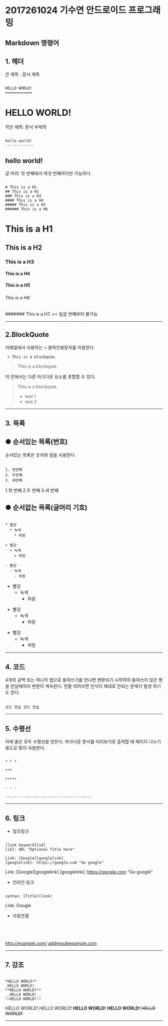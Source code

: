 # 2017261024 기수연 안드로이드 프로그래밍
## Markdown 명령어

## 1. 헤더 ##

큰 제목 : 문서 제목 
<pre><code> 
HELLO WORLD! 
============
</pre></code>

HELLO WORLD!
============

작은 제목: 문서 부제목

<pre><code> 
hello world!
-------------
</pre></code>

hello world!
-------------

글 머리: 첫 번째에서 여섯 번째까지만 가능하다.

<pre><code>
# This is a H1
## This is a H2
### This is a H3
#### This is a H4
##### This is a H5
###### This is a H6
</pre></code>
# This is a H1
## This is a H2
### This is a H3
#### This is a H4
##### This is a H5
###### This is a H6

####### This is a H7. << 일곱 번째부터 불가능

* * *

## 2.BlockQuote ##

이메일에서 사용하는 > 블럭인용문자를 이용한다.

<pre><code> > This is a blockqute. </pre></code>

>This is a blockqute.

이 안에서는 다른 마크다운 요소를 포함할 수 있다.

>This is a blockqute.
 >+ test 1
  >+ test 2
  
* * * 

## 3. 목록 ##
## ● 순서있는 목록(번호)
순서있는 목록은 숫자와 점을 사용한다.

<pre><code>
1. 첫번째
2. 두번째
3. 세번째
</pre></code>

1.첫 번째
2.두 번째
3.세 번째

## ● 순서없는 목록(글머리 기호)
<pre><code>
* 빨강
  * 녹색
    * 파랑

+ 빨강
  + 녹색
    + 파랑

- 빨강
  - 녹색
    - 파랑
</pre></code>

* 빨강
  * 녹색
    * 파랑

+ 빨강
   + 녹색
     + 파랑

- 빨강
   - 녹색
     - 파랑
  
* * *
## 4. 코드 ##

4개의 공백 또는 하나의 탭으로 들여쓰기를 만나면 변환되기 시작하여 들여쓰지 않은 행을 만날때까지 변환이 계속된다.
한줄 띄어쓰면 인식이 제대로 안되는 문제가 발생 하기도 한다.

<pre><code>
코드 연습 코드 연습
</pre></code>

* * *
## 5. 수평선 ##

아래 줄은 모두 수평선을 만든다.
마크다운 문서를 미리보기로 출력할 때 페이지 나누기 용도로 많이 사용한다.
<pre><code>
* * *

***

*****

- - -

---------------------------------------
</pre></code>

* * *
## 6. 링크 ##

+ 참조링크
<pre><code>
[link keyword][id]
[id]: URL "Optional Title here"

Link: [Google][googlelink]
[googlelink]: https://google.com "Go google"
</pre></code>

Link: [Google][googlelink] [googlelink]: https://google.com "Go google"

+ 인라인 링크
<pre><code>
syntax: [Title](link)
</pre></code>
Link: Google

+ 자동연결
<pre><code>
<http://example.com/>
<address@example.com>
</pre></code>
http://example.com/ address@example.com

* * *
## 7. 강조 ##
<pre><code>
*HELLO WORLD!*
_HELLO WORLD!_
**HELLO WORLD!**
__HELLO WORLD!__
~~HELLO WORLD!~~
</pre></code>
*HELLO WORLD!*
_HELLO WORLD!_
**HELLO WORLD!**
__HELLO WORLD!__
~~HELLO WORLD!~~

* * *
